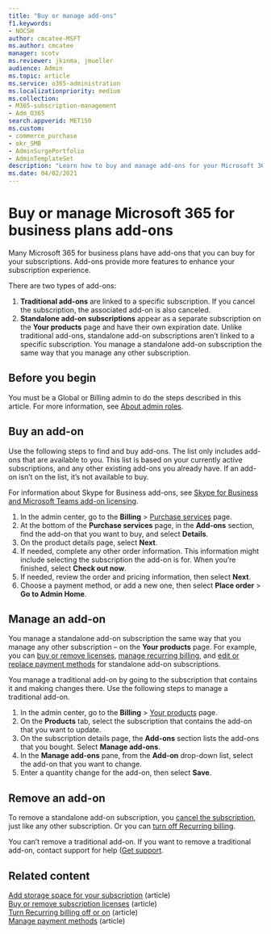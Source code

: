 ```yaml
---
title: "Buy or manage add-ons"
f1.keywords:
- NOCSH
author: cmcatee-MSFT
ms.author: cmcatee
manager: scotv
ms.reviewer: jkinma, jmueller
audience: Admin
ms.topic: article
ms.service: o365-administration
ms.localizationpriority: medium
ms.collection: 
- M365-subscription-management
- Adm_O365
search.appverid: MET150
ms.custom: 
- commerce_purchase
- okr_SMB
- AdminSurgePortfolio
- AdminTemplateSet
description: "Learn how to buy and manage add-ons for your Microsoft 365 for business subscription."
ms.date: 04/02/2021
---
```


# Buy or manage Microsoft 365 for business plans add-ons

Many Microsoft 365 for business plans have add-ons that you can buy for your subscriptions. Add-ons provide more features to enhance your subscription experience.

There are two types of add-ons:

1. **Traditional add-ons** are linked to a specific subscription. If you cancel the subscription, the associated add-on is also canceled.
2. **Standalone add-on subscriptions** appear as a separate subscription on the **Your products** page and have their own expiration date. Unlike traditional add-ons, standalone add-on subscriptions aren’t linked to a specific subscription. You manage a standalone add-on subscription the same way that you manage any other subscription.

## Before you begin

You must be a Global or Billing admin to do the steps described in this article. For more information, see [About admin roles](../admin/add-users/about-admin-roles.md).

## Buy an add-on

Use the following steps to find and buy add-ons. The list only includes add-ons that are available to you. This list is based on your currently active subscriptions, and any other existing add-ons you already have. If an add-on isn’t on the list, it’s not available to buy.

For information about Skype for Business add-ons, see [Skype for Business and Microsoft Teams add-on licensing](/SkypeForBusiness/skype-for-business-and-microsoft-teams-add-on-licensing/skype-for-business-and-microsoft-teams-add-on-licensing).

1. In the admin center, go to the **Billing** \> <a href="https://go.microsoft.com/fwlink/p/?linkid=868433" target="_blank">Purchase services</a> page.
2. At the bottom of the **Purchase services** page, in the **Add-ons** section, find the add-on that you want to buy, and select **Details**.
3. On the product details page, select **Next**.
4. If needed, complete any other order information. This information might include selecting the subscription the add-on is for. When you’re finished, select **Check out now**.
5. If needed, review the order and pricing information, then select **Next**.
6. Choose a payment method, or add a new one, then select **Place order** > **Go to Admin Home**.

## Manage an add-on

You manage a standalone add-on subscription the same way that you manage any other subscription – on the **Your products** page. For example, you can [buy or remove licenses](licenses/buy-licenses.md), [manage recurring billing](subscriptions/renew-your-subscription.md), and [edit or replace payment methods](billing-and-payments/manage-payment-methods.md) for standalone add-on subscriptions.

You manage a traditional add-on by going to the subscription that contains it and making changes there. Use the following steps to manage a traditional add-on.
  
1. In the admin center, go to the **Billing** \> <a href="https://go.microsoft.com/fwlink/p/?linkid=842054" target="_blank">Your products</a> page.
2. On the **Products** tab, select the subscription that contains the add-on that you want to update.
3. On the subscription details page, the **Add-ons** section lists the add-ons that you bought. Select **Manage add-ons**.
4. In the **Manage add-ons** pane, from the **Add-on** drop-down list, select the add-on that you want to change.
5. Enter a quantity change for the add-on, then select **Save**.

## Remove an add-on

To remove a standalone add-on subscription, you [cancel the subscription](subscriptions/cancel-your-subscription.md), just like any other subscription. Or you can [turn off Recurring billing](subscriptions/renew-your-subscription.md).

You can’t remove a traditional add-on. If you want to remove a traditional add-on, contact support for help ([Get support](../admin/get-help-support.md).
  
## Related content

[Add storage space for your subscription](add-storage-space.md) (article)\
[Buy or remove subscription licenses](licenses/buy-licenses.md) (article)\
[Turn Recurring billing off or on](subscriptions/renew-your-subscription.md#turn-recurring-billing-off-or-on) (article)\
[Manage payment methods](billing-and-payments/manage-payment-methods.md) (article)
